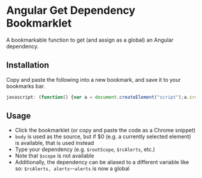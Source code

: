 # Angular Get Dependency Bookmarklet

A bookmarkable function to get (and assign as a global) an Angular dependency.

## Installation

Copy and paste the following into a new bookmark, and save it to your bookmarks bar.

```javascript
javascript: (function() {var a = document.createElement("script");a.src = "http://git-dev.uit.tla.uprr.com:9080/dschau/angular-get-dependency-bookmarklet/raw/master/angular-get-dependency-bookmarklet.js";a.onload=function(){window.getDependency()};document.head.appendChild(a)})();
```

## Usage

- Click the bookmarklet (or copy and paste the code as a Chrome snippet)
 - `body` is used as the source, but if $0 (e.g. a currently selected element) is available, that is used instead
- Type your dependency (e.g. `$rootScope`, `$rcAlerts`, etc.)
 - Note that `$scope` is not available
 - Additionally, the dependency can be aliased to a different variable like so: `$rcAlerts, alerts`--`alerts` is now a global